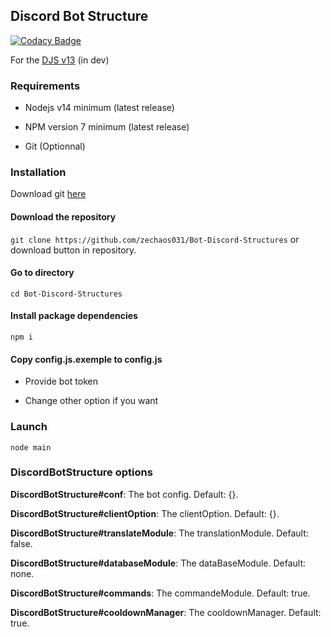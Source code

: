 ## Discord Bot Structure

[![Codacy Badge](https://api.codacy.com/project/badge/Grade/59ed6e758c54428183a5a17b4df6533c)](https://app.codacy.com/gh/zechaos031/Bot-Discord-Structures?utm_source=github.com&utm_medium=referral&utm_content=zechaos031/Bot-Discord-Structures&utm_campaign=Badge_Grade_Settings)

For the [DJS v13](https://github.com/zechaos031/Bot-Discord-Structures/tree/Version-6.0-v13) (in dev)
### Requirements
- Nodejs v14 minimum (latest release)

- NPM version 7 minimum (latest release)
  
- Git (Optionnal)
### Installation

Download git [here](https://git-scm.com/)

#### Download the repository

`git clone https://github.com/zechaos031/Bot-Discord-Structures` or download button in repository.

#### Go to directory

`cd Bot-Discord-Structures`

#### Install package dependencies
`npm i`

#### Copy config.js.exemple to config.js
- Provide bot token
  
- Change other option if you want

### Launch

`node main`


### DiscordBotStructure options
**DiscordBotStructure#conf**: The bot config. Default: {}.

**DiscordBotStructure#clientOption**: The clientOption. Default: {}.

**DiscordBotStructure#translateModule**: The translationModule. Default: false.

**DiscordBotStructure#databaseModule**: The dataBaseModule. Default: none.

**DiscordBotStructure#commands**: The commandeModule. Default: true.

**DiscordBotStructure#cooldownManager**: The cooldownManager. Default: true.
